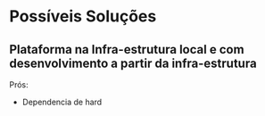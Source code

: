 # Possíveis Soluções

## Plataforma na Infra-estrutura local e com desenvolvimento a partir da infra-estrutura
 
 Prós:
  - Dependencia de hard
<!--stackedit_data:
eyJoaXN0b3J5IjpbLTIyNjM1MzE3OSwtNDUwODA1MzA5LDYwOT
Y4MTg3NF19
-->